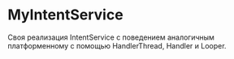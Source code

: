 # MyIntentService

Своя реализация IntentService с поведением аналогичным платформенному с помощью HandlerThread, Handler и Looper.
